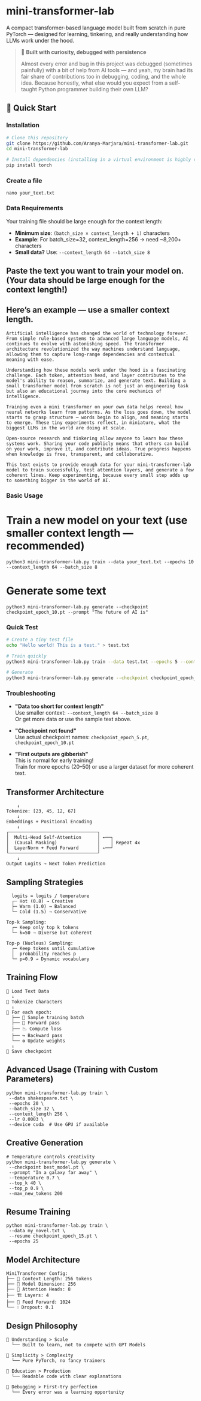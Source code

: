 # mini-transformer-lab

A compact transformer-based language model built from scratch in pure PyTorch — designed for learning, tinkering, and really understanding how LLMs work under the hood.

> 🔬 **Built with curiosity, debugged with persistence**
> 
> Almost every error and bug in this project was debugged (sometimes painfully) with a bit of help from AI tools — and yeah, my brain had its fair share of contributions too in debugging, coding, and the whole idea. Because honestly, what else would you expect from a self-taught Python programmer building their own LLM?



## 🚀 Quick Start

### Installation

 ```bash
# Clone this repository
git clone https://github.com/Aranya-Marjara/mini-transformer-lab.git
cd mini-transformer-lab

# Install dependencies (installing in a virtual environment is highly recommended)
pip install torch 
 ```
### Create a file 
 ```
nano your_text.txt
 ```

###  Data Requirements

Your training file should be large enough for the context length:
- **Minimum size**: `(batch_size × context_length + 1)` characters
- **Example**: For batch_size=32, context_length=256 → need ~8,200+ characters
- **Small data?** Use: `--context_length 64 --batch_size 8`


## Paste the text you want to train your model on. (Your data should be large enough for the context length!)
## Here’s an example — use a smaller context length.
 ```
Artificial intelligence has changed the world of technology forever. From simple rule-based systems to advanced large language models, AI continues to evolve with astonishing speed. The transformer architecture revolutionized the way machines understand language, allowing them to capture long-range dependencies and contextual meaning with ease.

Understanding how these models work under the hood is a fascinating challenge. Each token, attention head, and layer contributes to the model's ability to reason, summarize, and generate text. Building a small transformer model from scratch is not just an engineering task but also an educational journey into the core mechanics of intelligence.

Training even a mini transformer on your own data helps reveal how neural networks learn from patterns. As the loss goes down, the model starts to grasp structure — words begin to align, and meaning starts to emerge. These tiny experiments reflect, in miniature, what the biggest LLMs in the world are doing at scale.

Open-source research and tinkering allow anyone to learn how these systems work. Sharing your code publicly means that others can build on your work, improve it, and contribute ideas. True progress happens when knowledge is free, transparent, and collaborative.

This text exists to provide enough data for your mini-transformer-lab model to train successfully, test attention layers, and generate a few coherent lines. Keep experimenting, because every small step adds up to something bigger in the world of AI.
 ```


### Basic Usage
# Train a new model on your text (use smaller context length — recommended)
 ```
python3 mini-transformer-lab.py train --data your_text.txt --epochs 10 --context_length 64 --batch_size 8
 ```

# Generate some text
 ```
python3 mini-transformer-lab.py generate --checkpoint checkpoint_epoch_10.pt --prompt "The future of AI is"
 ```

### Quick Test
 ```bash
# Create a tiny test file
echo "Hello world! This is a test." > test.txt

# Train quickly
python3 mini-transformer-lab.py train --data test.txt --epochs 5 --context_length 16 --batch_size 2

# Generate
python3 mini-transformer-lab.py generate --checkpoint checkpoint_epoch_5.pt --prompt "Hello"
 ```


### Troubleshooting

- **"Data too short for context length"**  
  Use smaller context: `--context_length 64 --batch_size 8`  
  Or get more data or use the sample text above.

- **"Checkpoint not found"**  
  Use actual checkpoint names: `checkpoint_epoch_5.pt`, `checkpoint_epoch_10.pt`

- **"First outputs are gibberish"**  
  This is normal for early training!  
  Train for more epochs (20–50) or use a larger dataset for more coherent text.


## Transformer Architecture

 ```Input: "Hello world"
     ↓
Tokenize: [23, 45, 12, 67]
     ↓
Embeddings + Positional Encoding
     ↓
┌─────────────────────────────────┐
│  Multi-Head Self-Attention      │ ←──┐
│  (Causal Masking)               │    │ Repeat 4x
│  LayerNorm + Feed Forward       │ ←──┘
└─────────────────────────────────┘
     ↓
Output Logits → Next Token Prediction
 ```

## Sampling Strategies

 ```Temperature Sampling:
   logits = logits / temperature
   ┌─ Hot (0.8) → Creative
   ├─ Warm (1.0) → Balanced  
   └─ Cold (1.5) → Conservative

Top-k Sampling:
   ┌─ Keep only top k tokens
   └─ k=50 → Diverse but coherent

Top-p (Nucleus) Sampling:
   ┌─ Keep tokens until cumulative
   │  probability reaches p
   └─ p=0.9 → Dynamic vocabulary
 ```
## Training Flow
 ```
📖 Load Text Data
   ↓
🔡 Tokenize Characters
   ↓
🔄 For each epoch:
   ├── 🎲 Sample training batch
   ├── 🧠 Forward pass
   ├── 📉 Compute loss
   ├── ↪️ Backward pass
   └── ⚙️ Update weights
   ↓
💾 Save checkpoint
 ```
## Advanced Usage (Training with Custom Parameters)
 ```
python mini-transformer-lab.py train \
  --data shakespeare.txt \
  --epochs 20 \
  --batch_size 32 \
  --context_length 256 \
  --lr 0.0003 \
  --device cuda  # Use GPU if available
 ```
## Creative Generation
 ```
# Temperature controls creativity
python mini-transformer-lab.py generate \
  --checkpoint best_model.pt \
  --prompt "In a galaxy far away" \
  --temperature 0.7 \
  --top_k 40 \
  --top_p 0.9 \
  --max_new_tokens 200
 ```
## Resume Training
 ```
python mini-transformer-lab.py train \
  --data my_novel.txt \
  --resume checkpoint_epoch_15.pt \
  --epochs 25
 ```
## Model Architecture
 ```
MiniTransformer Config:
├── 📏 Context Length: 256 tokens
├── 🎯 Model Dimension: 256
├── 👥 Attention Heads: 8
├── 🏗️ Layers: 4
├── 🧠 Feed Forward: 1024
└── 💧 Dropout: 0.1
 ```
## Design Philosophy
 ```
🧠 Understanding > Scale
   └── Built to learn, not to compete with GPT Models

🔧 Simplicity > Complexity  
   └── Pure PyTorch, no fancy trainers

🎯 Education > Production
   └── Readable code with clear explanations

🐛 Debugging > First-try perfection
   └── Every error was a learning opportunity
 ```
